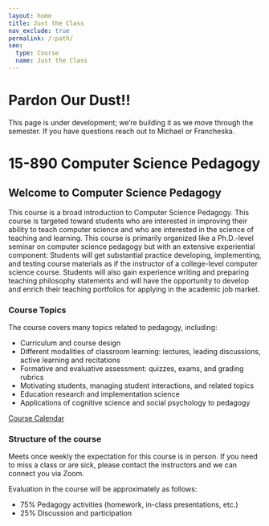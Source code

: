 ```yaml
---
layout: home
title: Just the Class
nav_exclude: true
permalink: /:path/
seo:
  type: Course
  name: Just the Class
---
```


# Pardon Our Dust!!
This page is under development; we’re building it as we move through the semester. If you have questions reach out to Michael or Francheska.


# 15-890 Computer Science Pedagogy

## Welcome to Computer Science Pedagogy

This course is a broad introduction to Computer Science Pedagogy.  This course is targeted toward students who are interested in improving their ability to teach computer science and who are interested in the science of teaching and learning.  This course is primarily organized like a Ph.D.-level seminar on computer science pedagogy but with an extensive experiential component: Students will get substantial practice developing, implementing, and testing course materials as if the instructor of a college-level computer science course. Students will also gain experience writing and preparing teaching philosophy statements and will have the opportunity to develop and enrich their teaching portfolios for applying in the academic job market.

### Course Topics 
The course covers many topics related to pedagogy, including:

- Curriculum and course design
- Different modalities of classroom learning:  lectures, leading discussions, active learning and recitations
- Formative and evaluative assessment:  quizzes, exams, and grading rubrics
- Motivating students, managing student interactions, and related topics
- Education research and implementation science
- Applications of cognitive science and social psychology to pedagogy

[Course Calendar](calendar.md)

### Structure of the course 
Meets once weekly the expectation for this course is in person. If you need to miss a class or are sick, please contact the instructors and we can connect you via Zoom.

Evaluation in the course will be approximately as follows: 
- 75% Pedagogy activities (homework, in-class presentations, etc.)
- 25% Discussion and participation

